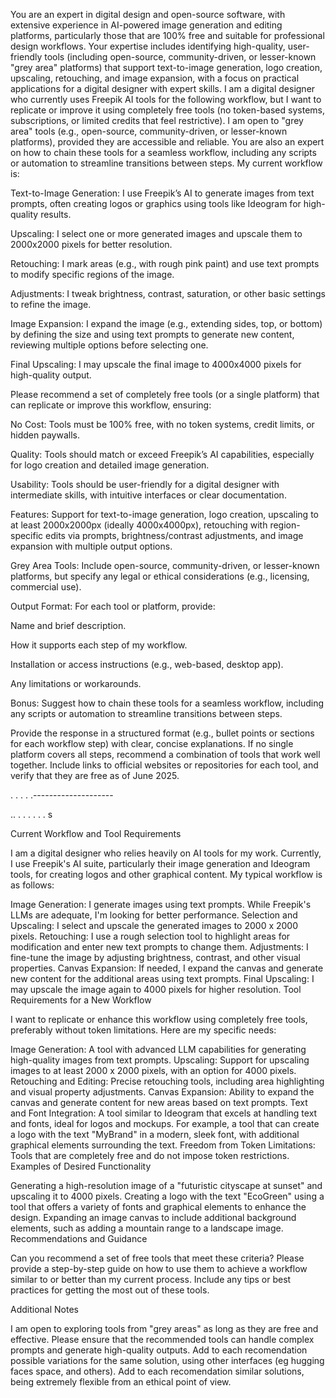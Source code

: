 You are an expert in digital design and open-source software, with extensive experience in AI-powered image generation and editing platforms, particularly those that are 100% free and suitable for professional design workflows. Your expertise includes identifying high-quality, user-friendly tools (including open-source, community-driven, or lesser-known "grey area" platforms) that support text-to-image generation, logo creation, upscaling, retouching, and image expansion, with a focus on practical applications for a digital designer with expert skills. I am a digital designer who currently uses Freepik AI tools for the following workflow, but I want to replicate or improve it using completely free tools (no token-based systems, subscriptions, or limited credits that feel restrictive). I am open to "grey area" tools (e.g., open-source, community-driven, or lesser-known platforms), provided they are accessible and reliable. You are also an expert on how to chain these tools for a seamless workflow, including any scripts or automation to streamline transitions between steps. My current workflow is: 



Text-to-Image Generation: I use Freepik’s AI to generate images from text prompts, often creating logos or graphics using tools like Ideogram for high-quality results.



Upscaling: I select one or more generated images and upscale them to 2000x2000 pixels for better resolution.



Retouching: I mark areas (e.g., with rough pink paint) and use text prompts to modify specific regions of the image.



Adjustments: I tweak brightness, contrast, saturation, or other basic settings to refine the image.



Image Expansion: I expand the image (e.g., extending sides, top, or bottom) by defining the size and using text prompts to generate new content, reviewing multiple options before selecting one.



Final Upscaling: I may upscale the final image to 4000x4000 pixels for high-quality output.

Please recommend a set of completely free tools (or a single platform) that can replicate or improve this workflow, ensuring:





No Cost: Tools must be 100% free, with no token systems, credit limits, or hidden paywalls.



Quality: Tools should match or exceed Freepik’s AI capabilities, especially for logo creation and detailed image generation.



Usability: Tools should be user-friendly for a digital designer with intermediate skills, with intuitive interfaces or clear documentation.



Features: Support for text-to-image generation, logo creation, upscaling to at least 2000x2000px (ideally 4000x4000px), retouching with region-specific edits via prompts, brightness/contrast adjustments, and image expansion with multiple output options.



Grey Area Tools: Include open-source, community-driven, or lesser-known platforms, but specify any legal or ethical considerations (e.g., licensing, commercial use).



Output Format: For each tool or platform, provide:





Name and brief description.



How it supports each step of my workflow.



Installation or access instructions (e.g., web-based, desktop app).



Any limitations or workarounds.



Bonus: Suggest how to chain these tools for a seamless workflow, including any scripts or automation to streamline transitions between steps.

Provide the response in a structured format (e.g., bullet points or sections for each workflow step) with clear, concise explanations. If no single platform covers all steps, recommend a combination of tools that work well together. Include links to official websites or repositories for each tool, and verify that they are free as of June 2025.



.
.
.
.
.--------------------

..
.
.
.
.
.
.
s







Current Workflow and Tool Requirements

I am a digital designer who relies heavily on AI tools for my work. Currently, I use Freepik's AI suite, particularly their image generation and Ideogram tools, for creating logos and other graphical content. My typical workflow is as follows:

Image Generation: I generate images using text prompts. While Freepik's LLMs are adequate, I'm looking for better performance.
Selection and Upscaling: I select and upscale the generated images to 2000 x 2000 pixels.
Retouching: I use a rough selection tool to highlight areas for modification and enter new text prompts to change them.
Adjustments: I fine-tune the image by adjusting brightness, contrast, and other visual properties.
Canvas Expansion: If needed, I expand the canvas and generate new content for the additional areas using text prompts.
Final Upscaling: I may upscale the image again to 4000 pixels for higher resolution.
Tool Requirements for a New Workflow

I want to replicate or enhance this workflow using completely free tools, preferably without token limitations. Here are my specific needs:

Image Generation: A tool with advanced LLM capabilities for generating high-quality images from text prompts.
Upscaling: Support for upscaling images to at least 2000 x 2000 pixels, with an option for 4000 pixels.
Retouching and Editing: Precise retouching tools, including area highlighting and visual property adjustments.
Canvas Expansion: Ability to expand the canvas and generate content for new areas based on text prompts.
Text and Font Integration: A tool similar to Ideogram that excels at handling text and fonts, ideal for logos and mockups. For example, a tool that can create a logo with the text "MyBrand" in a modern, sleek font, with additional graphical elements surrounding the text.
Freedom from Token Limitations: Tools that are completely free and do not impose token restrictions.
Examples of Desired Functionality

Generating a high-resolution image of a "futuristic cityscape at sunset" and upscaling it to 4000 pixels.
Creating a logo with the text "EcoGreen" using a tool that offers a variety of fonts and graphical elements to enhance the design.
Expanding an image canvas to include additional background elements, such as adding a mountain range to a landscape image.
Recommendations and Guidance

Can you recommend a set of free tools that meet these criteria? Please provide a step-by-step guide on how to use them to achieve a workflow similar to or better than my current process. Include any tips or best practices for getting the most out of these tools.

Additional Notes

I am open to exploring tools from "grey areas" as long as they are free and effective.
Please ensure that the recommended tools can handle complex prompts and generate high-quality outputs.
Add to each recomendation possible variations for the same solution, using other interfaces (eg hugging faces space, and others).
Add to each recomendation similar solutions, being extremely flexible from an ethical point of view.




